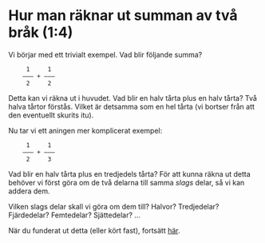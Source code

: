 Hur man räknar ut summan av två bråk (1:4)
==========================================

Vi börjar med ett trivialt exempel. Vad blir följande summa?

         1     1
        ––– + –––
         2     2

Detta kan vi räkna ut i huvudet. Vad blir en halv tårta plus en halv tårta? Två halva tårtor förstås. Vilket är detsamma som en hel tårta (vi bortser från att den eventuellt skurits itu).

Nu tar vi ett aningen mer komplicerat exempel:

         1     1
        ––– + –––
         2     3


Vad blir en halv tårta plus en tredjedels tårta? För att kunna räkna ut detta behöver vi först göra om de två delarna till samma *slags* delar, så vi kan addera dem.

Vilken slags delar skall vi göra om dem till? Halvor? Tredjedelar? Fjärdedelar? Femtedelar? Sjättedelar? ...

När du funderat ut detta (eller kört fast), fortsätt [här](exercise2.md).
